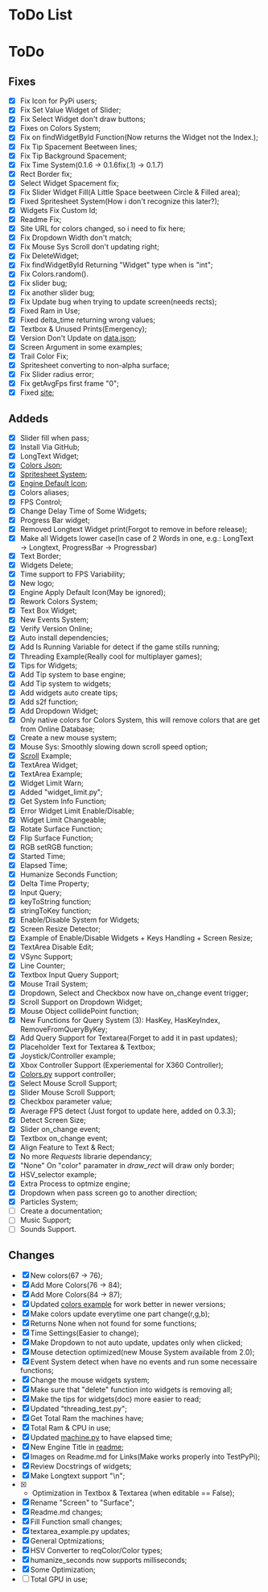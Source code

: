 # ToDo List

# ToDo
## Fixes
- [x] Fix Icon for PyPi users;
- [x] Fix Set Value Widget of Slider;
- [x] Fix Select Widget don't draw buttons;
- [x] Fixes on Colors System;
- [x] Fix on findWidgetById Function(Now returns the Widget not the Index.);
- [x] Fix Tip Spacement Beetween lines;
- [x] Fix Tip Background Spacement;
- [x] Fix Time System(0.1.6 → 0.1.6fix(.1) → 0.1.7)
- [x] Rect Border fix;
- [x] Select Widget Spacement fix;
- [x] Fix Slider Widget Fill(A Little Space beetween Circle & Filled area);
- [x] Fixed Spritesheet System(How i don't recognize this later?);
- [x] Widgets Fix Custom Id;
- [x] Readme Fix;
- [x] Site URL for colors changed, so i need to fix here;
- [x] Fix Dropdown Width don't match;
- [x] Fix Mouse Sys Scroll don't updating right;
- [x] Fix DeleteWidget;
- [x] Fix findWidgetById Returning "Widget" type when is "int";
- [x] Fix Colors.random().
- [x] Fix slider bug;
- [x] Fix another slider bug;
- [x] Fix Update bug when trying to update screen(needs rects);
- [x] Fixed Ram in Use;
- [x] Fixed delta_time returning wrong values;
- [x] Textbox & Unused Prints(Emergency);
- [x] Version Don't Update on [data.json](./data.json);
- [x] Screen Argument in some examples;
- [x] Trail Color Fix;
- [x] Spritesheet converting to non-alpha surface;
- [x] Fix Slider radius error;
- [x] Fix getAvgFps first frame "0";
- [x] Fixed [site](https://mrjuaumbr.github.io/maxpygame);

## Addeds
- [x] Slider fill when pass;
- [x] Install Via GitHub;
- [x] LongText Widget;
- [x] [Colors Json](https://mrjuaumbr.github.io/data/colors.json);
- [x] [Spritesheet System](https://www.pygame.org/wiki/Spritesheet);
- [x] [Engine Default Icon](./engine-icon.png);
- [x] Colors aliases;
- [x] FPS Control;
- [x] Change Delay Time of Some Widgets;
- [x] Progress Bar widget;
- [x] Removed Longtext Widget print(Forgot to remove in before release);
- [x] Make all Widgets lower case(In case of 2 Words in one, e.g.: LongText → Longtext, ProgressBar → Progressbar)
- [x] Text Border;
- [x] Widgets Delete;
- [x] Time support to FPS Variability;
- [x] New logo;
- [x] Engine Apply Default Icon(May be ignored);
- [x] Rework Colors System;
- [x] Text Box Widget;
- [x] New Events System;
- [x] Verify Version Online;
- [x] Auto install dependencies;
- [x] Add Is Running Variable for detect if the game stills running;
- [x] Threading Example(Really cool for multiplayer games);
- [x] Tips for Widgets;
- [x] Add Tip system to base engine;
- [x] Add Tip system to widgets;
- [x] Add widgets auto create tips;
- [x] Add s2f function;
- [x] Add Dropdown Widget;
- [x] Only native colors for Colors System, this will remove colors that are get from Online Database;
- [x] Create a new mouse system;
- [x] Mouse Sys: Smoothly slowing down scroll speed option;
- [x] [Scroll](./examples/scroll.py) Example;
- [x] TextArea Widget;
- [x] TextArea Example;
- [x] Widget Limit Warn;
- [x] Added "widget_limit.py";
- [x] Get System Info Function;
- [x] Error Widget Limit Enable/Disable;
- [x] Widget Limit Changeable;
- [x] Rotate Surface Function;
- [x] Flip Surface Function;
- [x] RGB setRGB function;
- [x] Started Time;
- [x] Elapsed Time;
- [x] Humanize Seconds Function;
- [x] Delta Time Property;
- [x] Input Query;
- [x] keyToString function;
- [x] stringToKey function;
- [x] Enable/Disable System for Widgets;
- [x] Screen Resize Detector;
- [x] Example of Enable/Disable Widgets + Keys Handling + Screen Resize;
- [x] TextArea Disable Edit;
- [x] VSync Support;
- [x] Line Counter;
- [x] Textbox Input Query Support;
- [x] Mouse Trail System;
- [x] Dropdown, Select and Checkbox now have on_change event trigger;
- [x] Scroll Support on Dropdown Widget;
- [x] Mouse Object collidePoint function;
- [x] New Functions for Query System (3): HasKey, HasKeyIndex, RemoveFromQueryByKey;
- [x] Add Query Support for Textarea(Forget to add it in past updates);
- [x] Placeholder Text for Textarea & Textbox;
- [x] Joystick/Controller example;
- [x] Xbox Controller Support (Experiemental for X360 Controller);
- [x] [Colors.py](./examples/colors.py) support controller;
- [x] Select Mouse Scroll Support;
- [x] Slider Mouse Scroll Support;
- [x] Checkbox parameter value;
- [x] Average FPS detect (Just forgot to update here, added on 0.3.3);
- [x] Detect Screen Size;
- [x] Slider on_change event;
- [x] Textbox on_change event;
- [x] Align Feature to Text & Rect;
- [x] No more *Requests* librarie dependancy;
- [x] "None" On "color" paramater in *draw_rect* will draw only border;
- [x] HSV_selector example;
- [x] Extra Process to optmize engine;
- [x] Dropdown when pass screen go to another direction;
- [x] Particles System;
- [ ] Create a documentation;
- [ ] Music Support;
- [ ] Sounds Support.

## Changes
- [x] New colors(67 → 76);
- [x] Add More Colors(76 → 84);
- [x] Add More Colors(84 → 87);
- [x] Updated [colors example](./examples/colors.py) for work better in newer versions;
- [x] Make colors update everytime one part change(r,g,b);
- [x] Returns None when not found for some functions;
- [x] Time Settings(Easier to change);
- [x] Make Dropdown to not auto update, updates only when clicked;
- [x] Mouse detection optimized(new Mouse System available from 2.0);
- [x] Event System detect when have no events and run some necessaire functions;
- [x] Change the mouse widgets system;
- [x] Make sure that "delete" function into widgets is removing all;
- [x] Make the tips for widgets(doc) more easier to read;
- [x] Updated "threading_test.py";
- [x] Get Total Ram the machines have;
- [x] Total Ram & CPU in use;
- [x] Updated [machine.py](./examples/machine.py) to have elapsed time;
- [x] New Engine Title in [readme](./readme.md);
- [x] Images on Readme.md for Links(Make works properly into TestPyPi);
- [x] Review Docstrings of widgets;
- [x] Make Longtext support "\n";
- [x] + Optimization in Textbox & Textarea (when editable == False);
- [x] Rename "Screen" to "Surface";
- [x] Readme.md changes;
- [x] Fill Function small changes;
- [x] textarea_example.py updates;
- [x] General Optmizations;
- [x] HSV Converter to reqColor/Color types;
- [x] humanize_seconds now supports milliseconds;
- [x] Some Optimization;
- [ ] Total GPU in use;